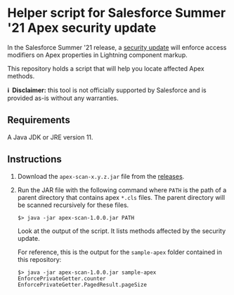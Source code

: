 # Helper script for Salesforce Summer '21 Apex security update

In the Salesforce Summer '21 release, a [security update](https://help.salesforce.com/articleView?id=release-notes.rn_lc_enforce_prop_modifiers_cruc.htm&type=5&release=232) will enforce access modifiers on Apex properties in Lightning component markup.

This repository holds a script that will help you locate affected Apex methods.

**ℹ️&nbsp;&nbsp;Disclaimer:** this tool is not officially supported by Salesforce and is provided as-is without any warranties.

## Requirements

A Java JDK or JRE version 11.

## Instructions

1. Download the `apex-scan-x.y.z.jar` file from the [releases](https://github.com/pozil/apex-security-update-summer21/releases/latest).

1. Run the JAR file with the following command where `PATH` is the path of a parent directory that contains apex `*.cls` files. The parent directory will be scanned recursively for these files.

    ```
    $> java -jar apex-scan-1.0.0.jar PATH
    ```

	Look at the output of the script. It lists methods affected by the security update.

    For reference, this is the output for the `sample-apex` folder contained in this repository:

    ```
    $> java -jar apex-scan-1.0.0.jar sample-apex
    EnforcePrivateGetter.counter
    EnforcePrivateGetter.PagedResult.pageSize
    ```
